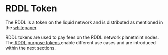 # RDDL Token

The RDDL is a token on the liquid network and is distributed as mentioned in the [whitepaper](https://static1.squarespace.com/static/6415d117eeef9450d9d98983/t/64184e907eadfe039cbce27a/1679314578865/The+RDDL+Network+-+Vision+for+a+Physical+Trust+Layer+-+v1.3.pdf).

RDDL tokens are used to pay fees on the RDDL network planetmint nodes. The[ RDDL purpose tokens ](../../basics/tokens/rddl-purpose-tokens.md)enable different use cases and are introduced within the next sections.&#x20;
